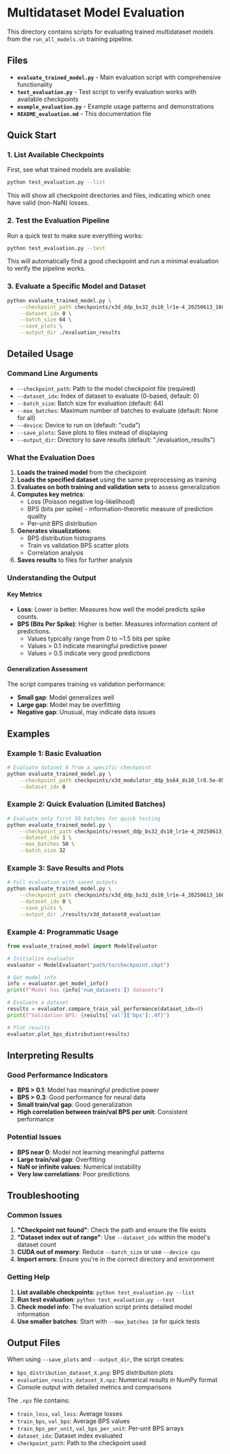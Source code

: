# Multidataset Model Evaluation

This directory contains scripts for evaluating trained multidataset models from the `run_all_models.sh` training pipeline.

## Files

- **`evaluate_trained_model.py`** - Main evaluation script with comprehensive functionality
- **`test_evaluation.py`** - Test script to verify evaluation works with available checkpoints
- **`example_evaluation.py`** - Example usage patterns and demonstrations
- **`README_evaluation.md`** - This documentation file

## Quick Start

### 1. List Available Checkpoints

First, see what trained models are available:

```bash
python test_evaluation.py --list
```

This will show all checkpoint directories and files, indicating which ones have valid (non-NaN) losses.

### 2. Test the Evaluation Pipeline

Run a quick test to make sure everything works:

```bash
python test_evaluation.py --test
```

This will automatically find a good checkpoint and run a minimal evaluation to verify the pipeline works.

### 3. Evaluate a Specific Model and Dataset

```bash
python evaluate_trained_model.py \
    --checkpoint_path checkpoints/x3d_ddp_bs32_ds10_lr1e-4_20250613_160101/epoch=00-val_loss_total=0.1869.ckpt \
    --dataset_idx 0 \
    --batch_size 64 \
    --save_plots \
    --output_dir ./evaluation_results
```

## Detailed Usage

### Command Line Arguments

- `--checkpoint_path`: Path to the model checkpoint file (required)
- `--dataset_idx`: Index of dataset to evaluate (0-based, default: 0)
- `--batch_size`: Batch size for evaluation (default: 64)
- `--max_batches`: Maximum number of batches to evaluate (default: None for all)
- `--device`: Device to run on (default: "cuda")
- `--save_plots`: Save plots to files instead of displaying
- `--output_dir`: Directory to save results (default: "./evaluation_results")

### What the Evaluation Does

1. **Loads the trained model** from the checkpoint
2. **Loads the specified dataset** using the same preprocessing as training
3. **Evaluates on both training and validation sets** to assess generalization
4. **Computes key metrics**:
   - Loss (Poisson negative log-likelihood)
   - BPS (bits per spike) - information-theoretic measure of prediction quality
   - Per-unit BPS distribution
5. **Generates visualizations**:
   - BPS distribution histograms
   - Train vs validation BPS scatter plots
   - Correlation analysis
6. **Saves results** to files for further analysis

### Understanding the Output

#### Key Metrics

- **Loss**: Lower is better. Measures how well the model predicts spike counts.
- **BPS (Bits Per Spike)**: Higher is better. Measures information content of predictions.
  - Values typically range from 0 to ~1.5 bits per spike
  - Values > 0.1 indicate meaningful predictive power
  - Values > 0.5 indicate very good predictions

#### Generalization Assessment

The script compares training vs validation performance:
- **Small gap**: Model generalizes well
- **Large gap**: Model may be overfitting
- **Negative gap**: Unusual, may indicate data issues

## Examples

### Example 1: Basic Evaluation

```bash
# Evaluate dataset 0 from a specific checkpoint
python evaluate_trained_model.py \
    --checkpoint_path checkpoints/x3d_modulator_ddp_bs64_ds10_lr8.5e-05_20250614_123456/epoch=05-val_loss_total=0.1234.ckpt \
    --dataset_idx 0
```

### Example 2: Quick Evaluation (Limited Batches)

```bash
# Evaluate only first 50 batches for quick testing
python evaluate_trained_model.py \
    --checkpoint_path checkpoints/resnet_ddp_bs32_ds10_lr1e-4_20250613_150613/epoch=00-val_loss_total=0.1744.ckpt \
    --dataset_idx 1 \
    --max_batches 50 \
    --batch_size 32
```

### Example 3: Save Results and Plots

```bash
# Full evaluation with saved outputs
python evaluate_trained_model.py \
    --checkpoint_path checkpoints/x3d_ddp_bs32_ds10_lr1e-4_20250613_160101/epoch=00-val_loss_total=0.1869.ckpt \
    --dataset_idx 0 \
    --save_plots \
    --output_dir ./results/x3d_dataset0_evaluation
```

### Example 4: Programmatic Usage

```python
from evaluate_trained_model import ModelEvaluator

# Initialize evaluator
evaluator = ModelEvaluator("path/to/checkpoint.ckpt")

# Get model info
info = evaluator.get_model_info()
print(f"Model has {info['num_datasets']} datasets")

# Evaluate a dataset
results = evaluator.compare_train_val_performance(dataset_idx=0)
print(f"Validation BPS: {results['val']['bps']:.4f}")

# Plot results
evaluator.plot_bps_distribution(results)
```

## Interpreting Results

### Good Performance Indicators

- **BPS > 0.1**: Model has meaningful predictive power
- **BPS > 0.3**: Good performance for neural data
- **Small train/val gap**: Good generalization
- **High correlation between train/val BPS per unit**: Consistent performance

### Potential Issues

- **BPS near 0**: Model not learning meaningful patterns
- **Large train/val gap**: Overfitting
- **NaN or infinite values**: Numerical instability
- **Very low correlations**: Poor predictions

## Troubleshooting

### Common Issues

1. **"Checkpoint not found"**: Check the path and ensure the file exists
2. **"Dataset index out of range"**: Use `--dataset_idx` within the model's dataset count
3. **CUDA out of memory**: Reduce `--batch_size` or use `--device cpu`
4. **Import errors**: Ensure you're in the correct directory and environment

### Getting Help

1. **List available checkpoints**: `python test_evaluation.py --list`
2. **Run test evaluation**: `python test_evaluation.py --test`
3. **Check model info**: The evaluation script prints detailed model information
4. **Use smaller batches**: Start with `--max_batches 10` for quick tests

## Output Files

When using `--save_plots` and `--output_dir`, the script creates:

- `bps_distribution_dataset_X.png`: BPS distribution plots
- `evaluation_results_dataset_X.npz`: Numerical results in NumPy format
- Console output with detailed metrics and comparisons

The `.npz` file contains:
- `train_loss`, `val_loss`: Average losses
- `train_bps`, `val_bps`: Average BPS values
- `train_bps_per_unit`, `val_bps_per_unit`: Per-unit BPS arrays
- `dataset_idx`: Dataset index evaluated
- `checkpoint_path`: Path to the checkpoint used
